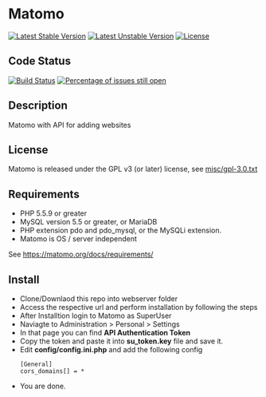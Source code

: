 # Matomo 

[![Latest Stable Version](https://poser.pugx.org/piwik/piwik/v/stable)](https://matomo.org/download/)
[![Latest Unstable Version](https://poser.pugx.org/piwik/piwik/v/unstable)](https://packagist.org/packages/piwik/piwik)
[![License](https://poser.pugx.org/piwik/piwik/license)](https://matomo.org/free-software/)

## Code Status

[![Build Status](https://travis-ci.org/matomo-org/matomo.svg?branch=master)](https://travis-ci.org/matomo-org/matomo/branches)
[![Percentage of issues still open](http://isitmaintained.com/badge/open/matomo-org/matomo.svg)](http://isitmaintained.com/project/matomo-org/matomo "Percentage of issues still open")

## Description

Matomo with API for adding websites

## License

Matomo is released under the GPL v3 (or later) license, see [misc/gpl-3.0.txt](misc/gpl-3.0.txt)


## Requirements

  * PHP 5.5.9 or greater
  * MySQL version 5.5 or greater, or MariaDB 
  * PHP extension pdo and pdo_mysql, or the MySQLi extension.
  * Matomo is OS / server independent

See https://matomo.org/docs/requirements/

## Install

  * Clone/Downlaod this repo into webserver folder
  * Access the respective url and perform installation by following the steps
  * After Installtion login to Matomo as SuperUser
  * Naviagte to Administration > Personal > Settings
  * In that page you can find  **API Authentication Token**
  * Copy the token and paste it into **su_token.key** file and save it.
  * Edit **config/config.ini.php** and add the following config
    ````
    [General]
    cors_domains[] = *
    ````
  * You are done.
